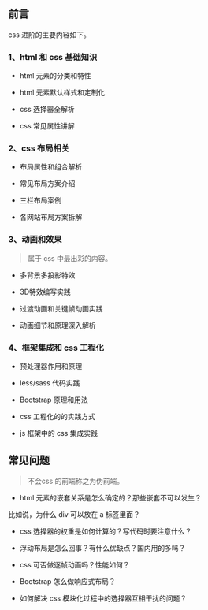 

## 前言

css 进阶的主要内容如下。

### 1、html 和 css 基础知识

- html 元素的分类和特性

- html 元素默认样式和定制化

- css 选择器全解析

- css 常见属性讲解

### 2、css 布局相关

- 布局属性和组合解析

- 常见布局方案介绍

- 三栏布局案例

- 各网站布局方案拆解

### 3、动画和效果

> 属于 css 中最出彩的内容。

- 多背景多投影特效

- 3D特效编写实践

- 过渡动画和关键帧动画实践

- 动画细节和原理深入解析

### 4、框架集成和 css 工程化

- 预处理器作用和原理

- less/sass 代码实践

- Bootstrap 原理和用法

- css 工程化的的实践方式

- js 框架中的 css 集成实践

## 常见问题

> 不会css 的前端称之为伪前端。

- html 元素的嵌套关系是怎么确定的？那些嵌套不可以发生？

比如说，为什么 div 可以放在 a 标签里面？

- css 选择器的权重是如何计算的？写代码时要注意什么？

- 浮动布局是怎么回事？有什么优缺点？国内用的多吗？

- css 可否做逐帧动画吗？性能如何？

- Bootstrap 怎么做响应式布局？

- 如何解决 css 模块化过程中的选择器互相干扰的问题？











